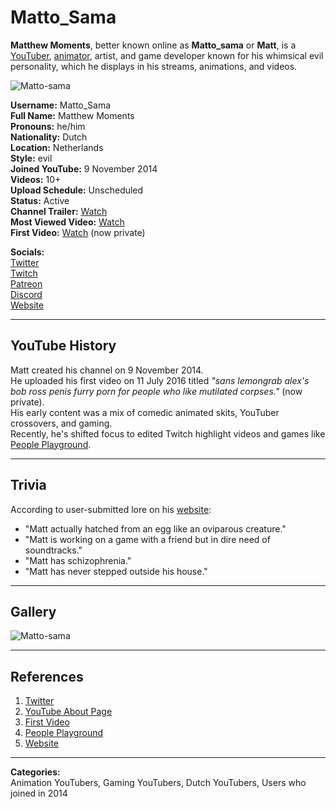 # Matto_Sama

**Matthew Moments**, better known online as **Matto_sama** or **Matt**, is a [YouTuber](https://www.youtube.com/@matto_sama), [animator](https://matto-sama.neocities.org/), artist, and game developer known for his whimsical evil personality, which he displays in his streams, animations, and videos.

![Matto-sama](Matto-sama.png)

**Username:** Matto_Sama  
**Full Name:** Matthew Moments  
**Pronouns:** he/him  
**Nationality:** Dutch  
**Location:** Netherlands  
**Style:** evil  
**Joined YouTube:** 9 November 2014  
**Videos:** 10+  
**Upload Schedule:** Unscheduled  
**Status:** Active  
**Channel Trailer:** [Watch](https://www.youtube.com/watch?v=LM9tlX9Cruw)  
**Most Viewed Video:** [Watch](https://www.youtube.com/watch?v=myTqw-4dWFE)  
**First Video:** [Watch](https://www.youtube.com/watch?v=YXrz0gd3Ik) (now private)

**Socials:**  
[Twitter](https://x.com/Matthew_Moments)  
[Twitch](https://www.twitch.tv/matto_sama)  
[Patreon](https://www.patreon.com/Matto_Sama)  
[Discord](https://discord.gg/xF4CpTX7YR)  
[Website](https://matto-sama.neocities.org)

---

## YouTube History

Matt created his channel on 9 November 2014.  
He uploaded his first video on 11 July 2016 titled _"sans lemongrab alex's bob ross penis furry porn for people who like mutilated corpses."_ (now private).  
His early content was a mix of comedic animated skits, YouTuber crossovers, and gaming.  
Recently, he's shifted focus to edited Twitch highlight videos and games like [People Playground](https://store.steampowered.com/app/1118200/People_Playground).

---

## Trivia

According to user-submitted lore on his [website](https://matto-sama.neocities.org/):

- "Matt actually hatched from an egg like an oviparous creature."
- "Matt is working on a game with a friend but in dire need of soundtracks."
- "Matt has schizophrenia."
- "Matt has never stepped outside his house."

---

## Gallery

![Matto-sama](Matto-sama.png)

---

## References

1. [Twitter](https://x.com/Matthew_Moments)  
2. [YouTube About Page](https://www.youtube.com/@matto_sama/about)  
3. [First Video](https://www.youtube.com/watch?v=YXrz0gd3Ik)  
4. [People Playground](https://store.steampowered.com/app/1118200/People_Playground)  
5. [Website](https://matto-sama.neocities.org/)

---

**Categories:**  
Animation YouTubers, Gaming YouTubers, Dutch YouTubers, Users who joined in 2014
